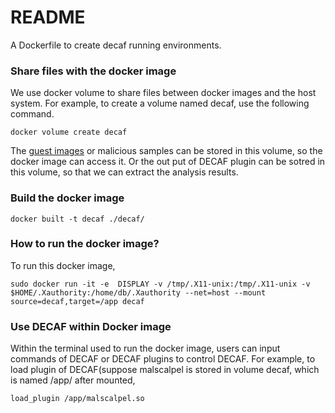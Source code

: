 # README #

A Dockerfile to create decaf running environments.



### Share files with the docker image ###

We use docker volume to share files between docker images and the host system. For example, to create a volume named decaf, use the following command.

`docker volume create decaf`

The [guest images](https://github.com/sycurelab/DECAFImages "DECAFImages") or malicious samples can be stored in this volume, so the docker image can access it. Or the out put of DECAF plugin can be sotred in this volume, so that we can extract the analysis results.


### Build the docker image ###

`docker built -t decaf ./decaf/`

### How to run the docker image? ###


To run this docker image, 


`sudo docker run -it -e  DISPLAY -v /tmp/.X11-unix:/tmp/.X11-unix -v $HOME/.Xauthority:/home/db/.Xauthority --net=host --mount source=decaf,target=/app decaf`


### Use DECAF within Docker image ###

Within the terminal used to run the docker image, users can input commands of DECAF or DECAF plugins to control DECAF. For example, to load plugin of DECAF(suppose malscalpel is stored in volume decaf, which is named /app/ after mounted, 

`load_plugin /app/malscalpel.so`


